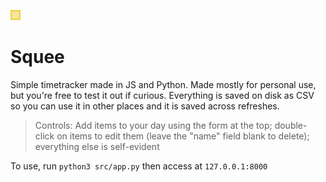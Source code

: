 ![Squee icon](icon.png)
# Squee
Simple timetracker made in JS and Python. Made mostly for personal use, but you're free to test it out if curious. Everything is saved on disk as CSV so you can use it in other places and it is saved across refreshes.

> Controls: Add items to your day using the form at the top; double-click on items to edit them (leave the "name" field blank to delete); everything else is self-evident

To use, run `python3 src/app.py` then access at `127.0.0.1:8000`
